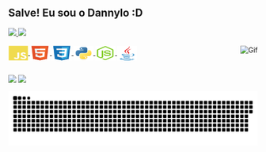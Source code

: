 ## Salve! Eu sou o Dannylo :D
 <div>
  <a href="https://github.com/krDannylo">
  <img height="180em" src="https://github-readme-stats.vercel.app/api?username=krDannylo&show_icons=true&theme=dracula&include_all_commits=true&count_private=true"/>
  <img height="180em" src="https://github-readme-stats.vercel.app/api/top-langs/?username=krDannylo&layout=compact&langs_count=16&theme=dracula"/>
</div>
<div style="display: inline_block"><br>
  <img align="center" alt="Js" height="30" width="40" src="https://raw.githubusercontent.com/devicons/devicon/master/icons/javascript/javascript-plain.svg">
  <img align="center" alt="HTML" height="30" width="40" src="https://raw.githubusercontent.com/devicons/devicon/master/icons/html5/html5-original.svg">
  <img align="center" alt="-CSS" height="30" width="40" src="https://raw.githubusercontent.com/devicons/devicon/master/icons/css3/css3-original.svg">
  <img align="center" alt="Python" height="30" width="40" src="https://raw.githubusercontent.com/devicons/devicon/master/icons/python/python-original.svg">
  <img align="center" alt="NodeJS" height="30" width="40" src="https://github.com/devicons/devicon/blob/master/icons/nodejs/nodejs-original.svg">
  <img align="center" alt="Java" height="30" width="40" src="https://github.com/devicons/devicon/blob/master/icons/java/java-original.svg">
  <img align="right" alt="Gif" src="https://media1.tenor.com/images/230bb0baf2e25839c8ac90591b14560e/tenor.gif?itemid=19236058">
</div>
  
  ##
 
<div>  
  <a href="https://www.instagram.com/krdannylo" target="_blank"><img src="https://img.shields.io/badge/-Instagram-%23E4405F?style=for-the-badge&logo=instagram&logoColor=white" target="_blank"></a>
  <a href="https://www.linkedin.com/in/krdannylo/" target="_blank"><img src="https://img.shields.io/badge/-LinkedIn-%230077B5?style=for-the-badge&logo=linkedin&logoColor=white" target="_blank"></a> 
 
  ![Snake animation](https://github.com/krDannylo/krDannylo/blob/output/github-contribution-grid-snake.svg)
 
</div>
